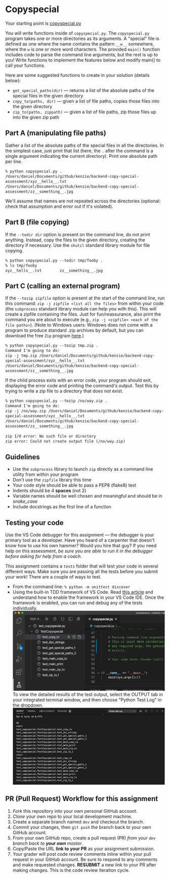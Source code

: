 Copyspecial
===========================

Your starting point is [copyspecial.py](./copyspecial.py)

You will write functions inside of `copyspecial.py`. The `copyspecial.py` program takes one or more directories as its arguments. A "special" file is defined as one where the name contains the pattern `__w__` somewhere, where the `w` is one or more word characters. The provided `main()` function includes code to parse the command line arguments, but the rest is up to you! Write functions to implement the features below and modify main() to call your functions.

Here are some suggested functions to create in your solution (details below):

*   `get_special_paths(dir)` &mdash; returns a list of the absolute paths of the special files in the given directory
*   `copy_to(paths, dir)` &mdash; given a list of file paths, copies those files into the given directory
*   `zip_to(paths, zippath)` &mdash; given a list of file paths, zip those files up into the given zip path

Part A (manipulating file paths)
--------------------------------

Gather a list of the absolute paths of the special files in all the directories. In the simplest case, just print that list (here, the `.` after the command is a single argument indicating the current directory). Print one absolute path per line.


    % python copyspecial.py .
    /Users/daniel/Documents/github/kenzie/backend-copy-special-assessment/xyz__hello__.txt
    /Users/daniel/Documents/github/kenzie/backend-copy-special-assessment/zz__something__.jpg


We'll assume that names are not repeated across the directories (optional: check that assumption and error out if it's violated).

Part B (file copying)
---------------------

If the `--todir dir` option is present on the command line, do not print anything. Instead, copy the files to the given directory, creating the directory if necessary. Use the `shutil` standard library module for file copying.

    % python copyspecial.py --todir tmp/fooby .
    % ls tmp/fooby
    xyz__hello__.txt        zz__something__.jpg

Part C (calling an external program)
------------------------------------

If the `--tozip zipfile` option is present at the start of the command line, run this command: `zip -j zipfile <list all the files>` from within your code (the `subprocess` standard library module can help you with this). This will create a zipfile containing the files. Just for fun/reassurance, also print the command you are about to execute (e.g., `zip -j <zipfile> <each of the file paths>`). (Note to Windows users: Windows does not come with a program to produce standard .zip archives by default, but you can download the free `Zip` program [here](http://infozip.sourceforge.net/Zip.html).)

    % python copyspecial.py --tozip tmp.zip .
    Command I'm going to do:  
    zip -j tmp.zip /Users/daniel/Documents/github/kenzie/backend-copy-special-assessment/xyz__hello__.txt /Users/daniel/Documents/github/kenzie/backend-copy-special-assessment/zz__something__.jpg

If the child process exits with an error code, your program should exit, displaying the error code and printing the command's output. Test this by trying to write a zip file to a directory that does not exist.

    % python copyspecial.py --tozip /no/way.zip .
    Command I'm going to do:  
    zip -j /no/way.zip /Users/daniel/Documents/github/kenzie/backend-copy-special-assessment/xyz__hello__.txt /Users/daniel/Documents/github/kenzie/backend-copy-special-assessment/zz__something__.jpg
    
    zip I/O error: No such file or directory
    zip error: Could not create output file (/no/way.zip)

## Guidelines
 - Use the `subprocess` library to launch `zip` directly as a command line utility from within your program
 - Don't use the `zipfile` library this time
 - Your code style should be able to pass a PEP8 (flake8) test
 - Indents should be 4 **spaces** (not 2)
 - Variable names should be well chosen and meaningful and should be in *snake_case*
 - Include docstrings as the first line of a function
 
## Testing your code
Use the VS Code debugger for this assignment &mdash; the debugger is your primary tool as a developer. Have you heard of a carpenter that doesn't know how to use his own hammer? Would you hire that guy? If you need help on this assessment, *be sure you are able to run it in the debugger before asking for help from a coach*.

This assignment contains a `tests` folder that will test your code in several different ways. Make sure you are passing all the tests before you submit your work! There are a couple of ways to test.
 - From the command line:
   `% python -m unittest discover`
 - Using the built-in TDD framework of VS Code. Read [this article](https://code.visualstudio.com/docs/python/testing) and understand how to enable the framework in your VS Code IDE. Once the framework is enabled, you can run and debug any of the tests individually.
 ![Copyspecial Test](img/vscode-test.png)
 To view the detailed results of the test output, select the OUTPUT tab in your integrated terminal window, and then choose "Python Test Log" in the dropdown.
 ![Test Output](img/vscode-output.png)

## PR (Pull Request) Workflow for this assignment
1. *Fork* this repository into your own personal GitHub account.
2. *Clone* your own repo to your local development machine.
3. Create a separate branch named `dev` and checkout the branch.
5. Commit your changes, then `git push` the branch back to your own GitHub account.
5. From your own GitHub repo, create a pull request (PR) *from your `dev` branch back to **your own** master*.
6. Copy/Paste the URL **link to your PR** as your assignment submission.
7. Your grader will post code review comments inline within your pull request in your GitHub account. Be sure to respond to any comments and make requested changes. **RESUBMIT** a new link to your PR after making changes. This is the code review iteration cycle.
